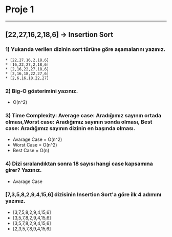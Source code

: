 # Proje 1

***

## [22,27,16,2,18,6] -> Insertion Sort

### 1) Yukarıda verilen dizinin sort türüne göre aşamalarını yazınız.
    * [22,27,16,2,18,6]
    * [16,22,27,2,18,6]
    * [2,16,22,27,18,6]
    * [2,16,18,22,27,6]
    * [2,6,16,18,22,27]

### 2) Big-O gösterimini yazınız.
* O(n^2)

### 3) Time Complexity: Average case: Aradığımız sayının ortada olması,Worst case: Aradığımız sayının sonda olması, Best case: Aradığımız sayının dizinin en başında olması.
* Avarage Case = O(n^2)
* Worst Case = O(n^2)
* Best Case = O(n)

### 4) Dizi sıralandıktan sonra 18 sayısı hangi case kapsamına girer? Yazınız.
* Avarage Case

### [7,3,5,8,2,9,4,15,6] dizisinin Insertion Sort'a göre ilk 4 adımını yazınız.
* [3,7,5,8,2,9,4,15,6]
* [3,5,7,8,2,9,4,15,6]
* [3,5,7,8,2,9,4,15,6]
* [2,3,5,7,8,9,4,15,6]
